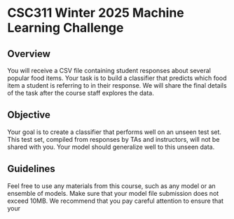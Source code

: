 # CSC311 Winter 2025 Machine Learning Challenge

## Overview
You will receive a CSV file containing student responses about several popular food items. Your
task is to build a classifier that predicts which food item a student is referring to in their response.
We will share the final details of the task after the course staff explores the data.
## Objective
Your goal is to create a classifier that performs well on an unseen test set. This test set, compiled
from responses by TAs and instructors, will not be shared with you. Your model should generalize
well to this unseen data.
## Guidelines
Feel free to use any materials from this course, such as any model or an ensemble of models.
Make sure that your model file submission does not exceed 10MB. We recommend that you pay
careful attention to ensure that your